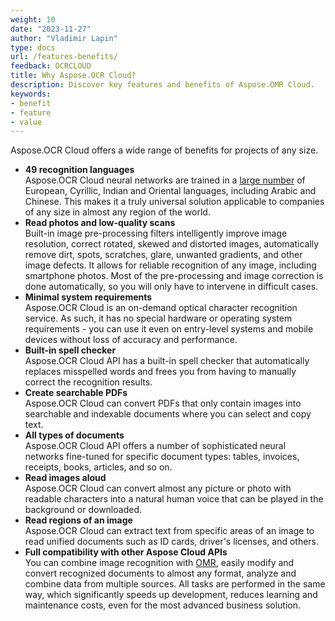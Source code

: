 ```yaml
---
weight: 10
date: "2023-11-27"
author: "Vladimir Lapin"
type: docs
url: /features-benefits/
feedback: OCRCLOUD
title: Why Aspose.OCR Cloud?
description: Discover key features and benefits of Aspose.OMR Cloud.
keywords:
- benefit
- feature
- value
---
```


Aspose.OCR Cloud offers a wide range of benefits for projects of any size.

- **49 recognition languages**  
  Aspose.OCR Cloud neural networks are trained in a [large number](/ocr/recognition-languages/) of European, Cyrillic, Indian and Oriental languages, including Arabic and Chinese. This makes it a truly universal solution applicable to companies of any size in almost any region of the world.
- **Read photos and low-quality scans**  
  Built-in image pre-processing filters intelligently improve image resolution, correct rotated, skewed and distorted images, automatically remove dirt, spots, scratches, glare, unwanted gradients, and other image defects. It allows for reliable recognition of any image, including smartphone photos. Most of the pre-processing and image correction is done automatically, so you will only have to intervene in difficult cases.
- **Minimal system requirements**  
  Aspose.OCR Cloud is an on-demand optical character recognition service. As such, it has no special hardware or operating system requirements - you can use it even on entry-level systems and mobile devices without loss of accuracy and performance.
- **Built-in spell checker**  
  Aspose.OCR Cloud API has a built-in spell checker that automatically replaces misspelled words and frees you from having to manually correct the recognition results.
- **Create searchable PDFs**  
  Aspose.OCR Cloud can convert PDFs that only contain images into searchable and indexable documents where you can select and copy text.
- **All types of documents**  
  Aspose.OCR Cloud API offers a number of sophisticated neural networks fine-tuned for specific document types: tables, invoices, receipts, books, articles, and so on.
- **Read images aloud**  
  Aspose.OCR Cloud can convert almost any picture or photo with readable characters into a natural human voice that can be played in the background or downloaded.
- **Read regions of an image**  
  Aspose.OCR Cloud can extract text from specific areas of an image to read unified documents such as ID cards, driver's licenses, and others.
- **Full compatibility with other Aspose Cloud APIs**  
  You can combine image recognition with [OMR](https://products.aspose.cloud/omr/family/), easily modify and convert recognized documents to almost any format, analyze and combine data from multiple sources. All tasks are performed in the same way, which significantly speeds up development, reduces learning and maintenance costs, even for the most advanced business solution.

